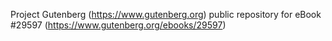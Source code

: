 Project Gutenberg (https://www.gutenberg.org) public repository for eBook #29597 (https://www.gutenberg.org/ebooks/29597)
